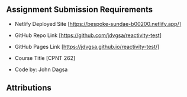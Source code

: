 ## Assignment Submission Requirements

- Netlify Deployed Site [https://bespoke-sundae-b00200.netlify.app/]
- GitHub Repo Link [https://github.com/jdvgsa/reactivity-test]
- GitHub Pages Link [https://jdvgsa.github.io/reactivity-test/]

- Course Title [CPNT 262]
- Code by: John Dagsa

## Attributions

